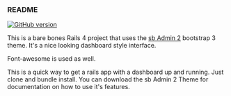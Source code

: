 ### README

[![GitHub version](https://badge.fury.io/gh/anik3tra0%2Fsb-admin-2-rails-ready.svg)](https://badge.fury.io/gh/anik3tra0%2Fsb-admin-2-rails-ready)

This is a bare bones Rails 4 project that uses the [sb Admin 2](http://startbootstrap.com/template-overviews/sb-admin-2/) bootstrap 3 theme. It's a nice looking dashboard style interface. 

Font-awesome is used as well. 

This is a quick way to get a rails app with a dashboard up and running. Just clone and bundle install. You can download the sb Admin 2 Theme for documentation on how to use it's features.